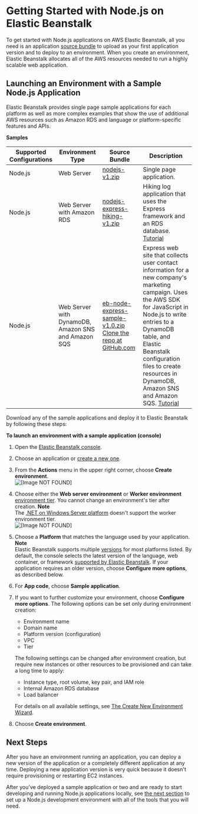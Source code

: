 # Getting Started with Node\.js on Elastic Beanstalk<a name="nodejs-getstarted"></a>

To get started with Node\.js applications on AWS Elastic Beanstalk, all you need is an application [source bundle](applications-sourcebundle.md) to upload as your first application version and to deploy to an environment\. When you create an environment, Elastic Beanstalk allocates all of the AWS resources needed to run a highly scalable web application\.

## Launching an Environment with a Sample Node\.js Application<a name="nodejs-getstarted-samples"></a>

Elastic Beanstalk provides single page sample applications for each platform as well as more complex examples that show the use of additional AWS resources such as Amazon RDS and language or platform\-specific features and APIs\.


**Samples**  

|  Supported Configurations  |  Environment Type  |  Source Bundle  |  Description  | 
| --- | --- | --- | --- | 
|  Node\.js  |  Web Server  |   [nodejs\-v1\.zip](samples/nodejs-v1.zip)   |  Single page application\.  | 
|  Node\.js  |  Web Server with Amazon RDS  |  [nodejs\-express\-hiking\-v1\.zip](samples/nodejs-express-hiking-v1.zip)  |  Hiking log application that uses the Express framework and an RDS database\. [Tutorial](create_deploy_nodejs_express.md)  | 
|  Node\.js  |  Web Server with DynamoDB, Amazon SNS and Amazon SQS  |  [eb\-node\-express\-sample\-v1\.0\.zip](https://github.com/awslabs/eb-node-express-sample/releases/download/v1.0/eb-node-express-sample-v1.0.zip) [Clone the repo at GitHub\.com](https://github.com/awslabs/eb-node-express-sample)  |  Express web site that collects user contact information for a new company's marketing campaign\. Uses the AWS SDK for JavaScript in Node\.js to write entries to a DynamoDB table, and Elastic Beanstalk configuration files to create resources in DynamoDB, Amazon SNS and Amazon SQS\. [Tutorial](nodejs-dynamodb-tutorial.md)  | 

Download any of the sample applications and deploy it to Elastic Beanstalk by following these steps:

**To launch an environment with a sample application \(console\)**

1. Open the [Elastic Beanstalk console](https://console.aws.amazon.com/elasticbeanstalk)\.

1. Choose an application or [create a new one](applications.md)\.

1. From the **Actions** menu in the upper right corner, choose **Create environment**\.  
![\[Image NOT FOUND\]](http://docs.aws.amazon.com/elasticbeanstalk/latest/dg/images/application-actions-createnewenvironment.png)

1. Choose either the **Web server environment** or **Worker environment** [environment tier](concepts.md#concepts-tier)\. You cannot change an environment's tier after creation\.
**Note**  
The [\.NET on Windows Server platform](create_deploy_NET.md) doesn't support the worker environment tier\.  
![\[Image NOT FOUND\]](http://docs.aws.amazon.com/elasticbeanstalk/latest/dg/images/wizard-choosetier.png)

1. Choose a **Platform** that matches the language used by your application\.
**Note**  
Elastic Beanstalk supports multiple [versions](concepts.platforms.md) for most platforms listed\. By default, the console selects the latest version of the language, web container, or framework [supported by Elastic Beanstalk](concepts.platforms.md)\. If your application requires an older version, choose **Configure more options**, as described below\.

1. For **App code**, choose **Sample application**\.

1. If you want to further customize your environment, choose **Configure more options**\. The following options can be set only during environment creation:
   + Environment name
   + Domain name
   + Platform version \(configuration\)
   + VPC
   + Tier

   The following settings can be changed after environment creation, but require new instances or other resources to be provisioned and can take a long time to apply:
   + Instance type, root volume, key pair, and IAM role
   + Internal Amazon RDS database
   + Load balancer

   For details on all available settings, see [The Create New Environment Wizard](environments-create-wizard.md)\.

1. Choose **Create environment**\.

## Next Steps<a name="nodejs-getstarted-next"></a>

After you have an environment running an application, you can deploy a new version of the application or a completely different application at any time\. Deploying a new application version is very quick because it doesn't require provisioning or restarting EC2 instances\.

After you've deployed a sample application or two and are ready to start developing and running Node\.js applications locally, see [the next section](nodejs-devenv.md) to set up a Node\.js development environment with all of the tools that you will need\.